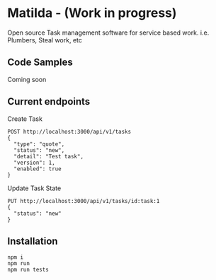 # Matilda - (Work in progress)

Open source Task management software for service based work. i.e. Plumbers, Steal work, etc

## Code Samples

Coming soon

## Current endpoints

Create Task

```
POST http://localhost:3000/api/v1/tasks
{
  "type": "quote",
  "status": "new",
  "detail": "Test task",
  "version": 1,
  "enabled": true  
}
```

Update Task State

```
PUT http://localhost:3000/api/v1/tasks/id:task:1
{
  "status": "new"
}
```


## Installation
```
npm i
npm run
npm run tests
```
